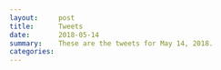 ```yaml
---
layout:     post
title:      Tweets
date:       2018-05-14
summary:    These are the tweets for May 14, 2018.
categories:
---
```


